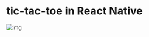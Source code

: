 # tic-tac-toe in React Native

![img](https://user-images.githubusercontent.com/45927330/115101751-98a71a00-9efb-11eb-955f-b0b80a33d6ee.png)
